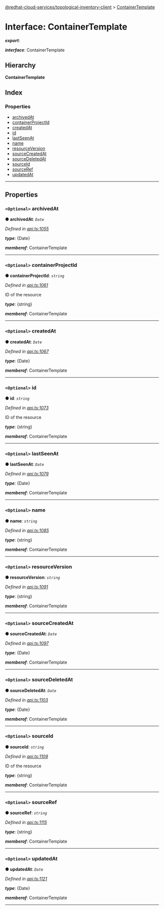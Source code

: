 [@redhat-cloud-services/topological-inventory-client](../README.md) > [ContainerTemplate](../interfaces/containertemplate.md)

# Interface: ContainerTemplate

*__export__*: 

*__interface__*: ContainerTemplate

## Hierarchy

**ContainerTemplate**

## Index

### Properties

* [archivedAt](containertemplate.md#archivedat)
* [containerProjectId](containertemplate.md#containerprojectid)
* [createdAt](containertemplate.md#createdat)
* [id](containertemplate.md#id)
* [lastSeenAt](containertemplate.md#lastseenat)
* [name](containertemplate.md#name)
* [resourceVersion](containertemplate.md#resourceversion)
* [sourceCreatedAt](containertemplate.md#sourcecreatedat)
* [sourceDeletedAt](containertemplate.md#sourcedeletedat)
* [sourceId](containertemplate.md#sourceid)
* [sourceRef](containertemplate.md#sourceref)
* [updatedAt](containertemplate.md#updatedat)

---

## Properties

<a id="archivedat"></a>

### `<Optional>` archivedAt

**● archivedAt**: *`Date`*

*Defined in [api.ts:1055](https://github.com/RedHatInsights/javascript-clients/blob/master/packages/topological-inventory/api.ts#L1055)*

*__type__*: {Date}

*__memberof__*: ContainerTemplate

___
<a id="containerprojectid"></a>

### `<Optional>` containerProjectId

**● containerProjectId**: *`string`*

*Defined in [api.ts:1061](https://github.com/RedHatInsights/javascript-clients/blob/master/packages/topological-inventory/api.ts#L1061)*

ID of the resource

*__type__*: {string}

*__memberof__*: ContainerTemplate

___
<a id="createdat"></a>

### `<Optional>` createdAt

**● createdAt**: *`Date`*

*Defined in [api.ts:1067](https://github.com/RedHatInsights/javascript-clients/blob/master/packages/topological-inventory/api.ts#L1067)*

*__type__*: {Date}

*__memberof__*: ContainerTemplate

___
<a id="id"></a>

### `<Optional>` id

**● id**: *`string`*

*Defined in [api.ts:1073](https://github.com/RedHatInsights/javascript-clients/blob/master/packages/topological-inventory/api.ts#L1073)*

ID of the resource

*__type__*: {string}

*__memberof__*: ContainerTemplate

___
<a id="lastseenat"></a>

### `<Optional>` lastSeenAt

**● lastSeenAt**: *`Date`*

*Defined in [api.ts:1079](https://github.com/RedHatInsights/javascript-clients/blob/master/packages/topological-inventory/api.ts#L1079)*

*__type__*: {Date}

*__memberof__*: ContainerTemplate

___
<a id="name"></a>

### `<Optional>` name

**● name**: *`string`*

*Defined in [api.ts:1085](https://github.com/RedHatInsights/javascript-clients/blob/master/packages/topological-inventory/api.ts#L1085)*

*__type__*: {string}

*__memberof__*: ContainerTemplate

___
<a id="resourceversion"></a>

### `<Optional>` resourceVersion

**● resourceVersion**: *`string`*

*Defined in [api.ts:1091](https://github.com/RedHatInsights/javascript-clients/blob/master/packages/topological-inventory/api.ts#L1091)*

*__type__*: {string}

*__memberof__*: ContainerTemplate

___
<a id="sourcecreatedat"></a>

### `<Optional>` sourceCreatedAt

**● sourceCreatedAt**: *`Date`*

*Defined in [api.ts:1097](https://github.com/RedHatInsights/javascript-clients/blob/master/packages/topological-inventory/api.ts#L1097)*

*__type__*: {Date}

*__memberof__*: ContainerTemplate

___
<a id="sourcedeletedat"></a>

### `<Optional>` sourceDeletedAt

**● sourceDeletedAt**: *`Date`*

*Defined in [api.ts:1103](https://github.com/RedHatInsights/javascript-clients/blob/master/packages/topological-inventory/api.ts#L1103)*

*__type__*: {Date}

*__memberof__*: ContainerTemplate

___
<a id="sourceid"></a>

### `<Optional>` sourceId

**● sourceId**: *`string`*

*Defined in [api.ts:1109](https://github.com/RedHatInsights/javascript-clients/blob/master/packages/topological-inventory/api.ts#L1109)*

ID of the resource

*__type__*: {string}

*__memberof__*: ContainerTemplate

___
<a id="sourceref"></a>

### `<Optional>` sourceRef

**● sourceRef**: *`string`*

*Defined in [api.ts:1115](https://github.com/RedHatInsights/javascript-clients/blob/master/packages/topological-inventory/api.ts#L1115)*

*__type__*: {string}

*__memberof__*: ContainerTemplate

___
<a id="updatedat"></a>

### `<Optional>` updatedAt

**● updatedAt**: *`Date`*

*Defined in [api.ts:1121](https://github.com/RedHatInsights/javascript-clients/blob/master/packages/topological-inventory/api.ts#L1121)*

*__type__*: {Date}

*__memberof__*: ContainerTemplate

___

